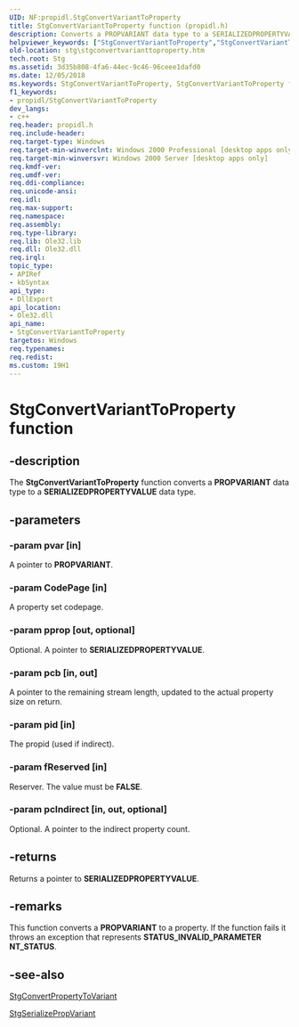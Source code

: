 ```yaml
---
UID: NF:propidl.StgConvertVariantToProperty
title: StgConvertVariantToProperty function (propidl.h)
description: Converts a PROPVARIANT data type to a SERIALIZEDPROPERTYVALUE data type.helpviewer_keywords: ["StgConvertVariantToProperty","StgConvertVariantToProperty function [Structured Storage]","propidl/StgConvertVariantToProperty","stg.stgconvertvarianttoproperty"]
old-location: stg\stgconvertvarianttoproperty.htm
tech.root: Stg
ms.assetid: 3d35b808-4fa6-44ec-9c46-96ceee1dafd0
ms.date: 12/05/2018
ms.keywords: StgConvertVariantToProperty, StgConvertVariantToProperty function [Structured Storage], propidl/StgConvertVariantToProperty, stg.stgconvertvarianttoproperty
f1_keywords:
- propidl/StgConvertVariantToProperty
dev_langs:
- c++
req.header: propidl.h
req.include-header: 
req.target-type: Windows
req.target-min-winverclnt: Windows 2000 Professional [desktop apps only]
req.target-min-winversvr: Windows 2000 Server [desktop apps only]
req.kmdf-ver: 
req.umdf-ver: 
req.ddi-compliance: 
req.unicode-ansi: 
req.idl: 
req.max-support: 
req.namespace: 
req.assembly: 
req.type-library: 
req.lib: Ole32.lib
req.dll: Ole32.dll
req.irql: 
topic_type:
- APIRef
- kbSyntax
api_type:
- DllExport
api_location:
- Ole32.dll
api_name:
- StgConvertVariantToProperty
targetos: Windows
req.typenames: 
req.redist: 
ms.custom: 19H1
---
```


# StgConvertVariantToProperty function


## -description


The <b>StgConvertVariantToProperty</b> function converts a <b>PROPVARIANT</b> data type to a <b>SERIALIZEDPROPERTYVALUE</b> data type.


## -parameters




### -param pvar [in]

A  pointer to <b>PROPVARIANT</b>.


### -param CodePage [in]

A property set codepage.


### -param pprop [out, optional]

Optional. A pointer to <b>SERIALIZEDPROPERTYVALUE</b>.


### -param pcb [in, out]

A pointer to the remaining stream length, updated to the actual property size on return.


### -param pid [in]

The propid (used if indirect).


### -param fReserved [in]

Reserver. The value must be <b>FALSE</b>.


### -param pcIndirect [in, out, optional]

Optional. A pointer to the indirect property count.


## -returns



Returns a pointer to <b>SERIALIZEDPROPERTYVALUE</b>.




## -remarks



This function converts a <b>PROPVARIANT</b> to a property. If the function fails it throws an exception that represents <b>STATUS_INVALID_PARAMETER NT_STATUS</b>.




## -see-also




<a href="https://docs.microsoft.com/windows/desktop/api/propidl/nf-propidl-stgconvertpropertytovariant">StgConvertPropertyToVariant</a>



<a href="https://docs.microsoft.com/windows/desktop/api/propvarutil/nf-propvarutil-stgserializepropvariant">StgSerializePropVariant</a>
 

 

